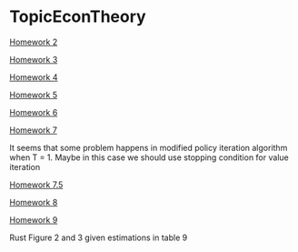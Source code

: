 TopicEconTheory
===============
[Homework 2](http://nbviewer.ipython.org/github/roy1312/TopicEconTheory/blob/master/TopicinEcon_Homework2.ipynb)

[Homework 3](http://nbviewer.ipython.org/github/roy1312/TopicEconTheory/blob/master/Homework3.ipynb)

[Homework 4](http://nbviewer.ipython.org/github/roy1312/TopicEconTheory/blob/master/Homework4.ipynb)

[Homework 5](http://nbviewer.ipython.org/github/roy1312/TopicEconTheory/blob/master/Homework5.ipynb)

[Homework 6](http://nbviewer.ipython.org/github/roy1312/TopicEconTheory/blob/master/Homework6.ipynb)

[Homework 7](http://nbviewer.ipython.org/github/roy1312/TopicEconTheory/blob/master/Homework7.ipynb)

It seems that some problem happens in modified policy iteration
algorithm when T = 1. Maybe in this case we should use stopping
condition for value iteration

[Homework 7.5](http://nbviewer.ipython.org/github/roy1312/TopicEconTheory/blob/master/Homework7.5.ipynb)

[Homework 8](http://nbviewer.ipython.org/github/roy1312/TopicEconTheory/blob/master/Homework8.ipynb)

[Homework 9](http://nbviewer.ipython.org/github/roy1312/TopicEconTheory/blob/master/Homework9.ipynb)

Rust Figure 2 and 3 given estimations in table 9
